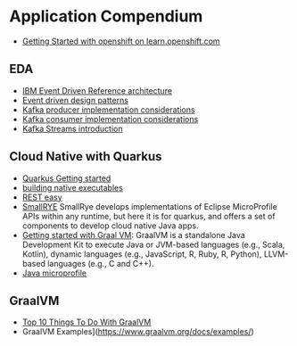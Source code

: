 # Application Compendium

* [Getting Started with openshift on learn.openshift.com](https://learn.openshift.com/introduction/getting-started/)

## EDA

* [IBM Event Driven Reference architecture](https://ibm-cloud-architecture.github.io/refarch-eda/)
* [Event driven design patterns](https://ibm-cloud-architecture.github.io/refarch-eda/design-patterns/ED-patterns/)
* [Kafka producer implementation considerations](https://ibm-cloud-architecture.github.io/refarch-eda/kafka/producers/)
* [Kafka consumer implementation considerations](https://ibm-cloud-architecture.github.io/refarch-eda/kafka/consumers/)
* [Kafka Streams introduction](https://ibm-cloud-architecture.github.io/refarch-eda/kafka/kafka-stream/)

## Cloud Native with Quarkus

* [Quarkus Getting started](https://quarkus.io/guides/getting-started)
* [building native executables](https://quarkus.io/guides/building-native-image-guide)
* [REST easy](https://resteasy.github.io/)
* [SmallRYE](https://smallrye.io/) SmallRye develops implementations of Eclipse MicroProfile APIs within any runtime, but here it is for quarkus, and offers a set of components to develop cloud native Java apps.
* [Getting started with Graal VM](https://www.graalvm.org/docs/getting-started/): GraalVM is a standalone Java Development Kit to execute Java or JVM-based languages (e.g., Scala, Kotlin), dynamic languages (e.g., JavaScript, R, Ruby, R, Python), LLVM-based languages (e.g., C and C++).
* [Java microprofile](https://openliberty.io/docs/ref/general/#microprofile.html)

## GraalVM

* [Top 10 Things To Do With GraalVM](https://medium.com/graalvm/graalvm-ten-things-12d9111f307d)
* GraalVM Examples](https://www.graalvm.org/docs/examples/)
